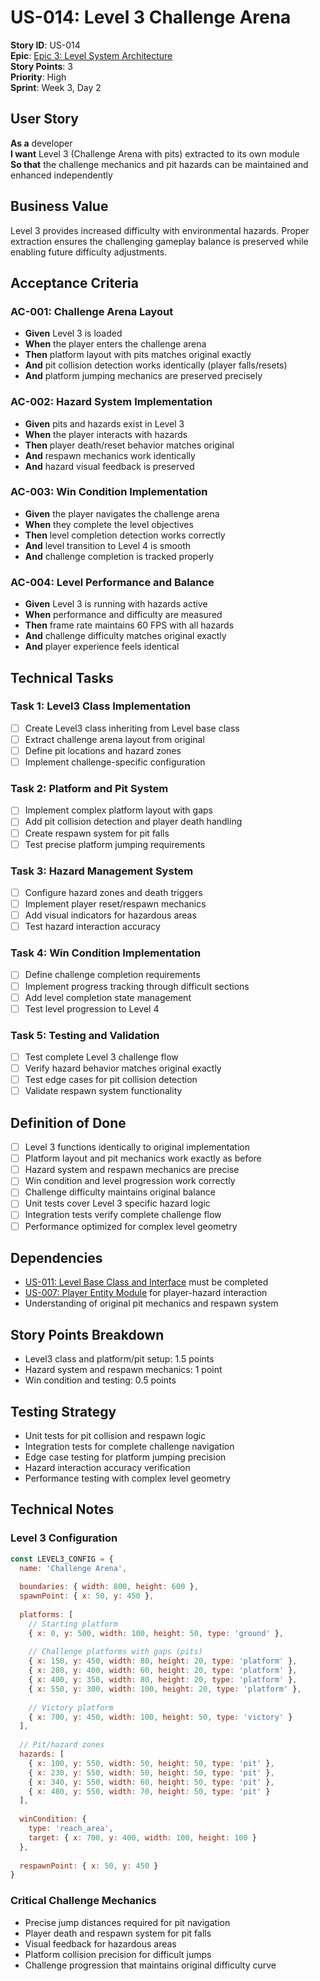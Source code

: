 # US-014: Level 3 Challenge Arena

**Story ID**: US-014  
**Epic**: [Epic 3: Level System Architecture](../epics/epic-3-level-system.md)  
**Story Points**: 3  
**Priority**: High  
**Sprint**: Week 3, Day 2  

## User Story

**As a** developer  
**I want** Level 3 (Challenge Arena with pits) extracted to its own module  
**So that** the challenge mechanics and pit hazards can be maintained and enhanced independently  

## Business Value

Level 3 provides increased difficulty with environmental hazards. Proper extraction ensures the challenging gameplay balance is preserved while enabling future difficulty adjustments.

## Acceptance Criteria

### AC-001: Challenge Arena Layout
- **Given** Level 3 is loaded
- **When** the player enters the challenge arena
- **Then** platform layout with pits matches original exactly
- **And** pit collision detection works identically (player falls/resets)
- **And** platform jumping mechanics are preserved precisely

### AC-002: Hazard System Implementation  
- **Given** pits and hazards exist in Level 3
- **When** the player interacts with hazards
- **Then** player death/reset behavior matches original
- **And** respawn mechanics work identically
- **And** hazard visual feedback is preserved

### AC-003: Win Condition Implementation
- **Given** the player navigates the challenge arena
- **When** they complete the level objectives
- **Then** level completion detection works correctly
- **And** level transition to Level 4 is smooth
- **And** challenge completion is tracked properly

### AC-004: Level Performance and Balance
- **Given** Level 3 is running with hazards active
- **When** performance and difficulty are measured
- **Then** frame rate maintains 60 FPS with all hazards
- **And** challenge difficulty matches original exactly
- **And** player experience feels identical

## Technical Tasks

### Task 1: Level3 Class Implementation
- [ ] Create Level3 class inheriting from Level base class
- [ ] Extract challenge arena layout from original
- [ ] Define pit locations and hazard zones
- [ ] Implement challenge-specific configuration

### Task 2: Platform and Pit System
- [ ] Implement complex platform layout with gaps
- [ ] Add pit collision detection and player death handling
- [ ] Create respawn system for pit falls
- [ ] Test precise platform jumping requirements

### Task 3: Hazard Management System
- [ ] Configure hazard zones and death triggers
- [ ] Implement player reset/respawn mechanics
- [ ] Add visual indicators for hazardous areas
- [ ] Test hazard interaction accuracy

### Task 4: Win Condition Implementation
- [ ] Define challenge completion requirements
- [ ] Implement progress tracking through difficult sections
- [ ] Add level completion state management  
- [ ] Test level progression to Level 4

### Task 5: Testing and Validation
- [ ] Test complete Level 3 challenge flow
- [ ] Verify hazard behavior matches original exactly
- [ ] Test edge cases for pit collision detection
- [ ] Validate respawn system functionality

## Definition of Done

- [ ] Level 3 functions identically to original implementation
- [ ] Platform layout and pit mechanics work exactly as before
- [ ] Hazard system and respawn mechanics are precise
- [ ] Win condition and level progression work correctly
- [ ] Challenge difficulty maintains original balance
- [ ] Unit tests cover Level 3 specific hazard logic
- [ ] Integration tests verify complete challenge flow
- [ ] Performance optimized for complex level geometry

## Dependencies

- [US-011: Level Base Class and Interface](epic-3.1-level-base-class.md) must be completed
- [US-007: Player Entity Module](../stories/epic-2.2-player-entity.md) for player-hazard interaction
- Understanding of original pit mechanics and respawn system

## Story Points Breakdown

- Level3 class and platform/pit setup: 1.5 points
- Hazard system and respawn mechanics: 1 point
- Win condition and testing: 0.5 points

## Testing Strategy

- Unit tests for pit collision and respawn logic
- Integration tests for complete challenge navigation
- Edge case testing for platform jumping precision
- Hazard interaction accuracy verification
- Performance testing with complex level geometry

## Technical Notes

### Level 3 Configuration
```javascript
const LEVEL3_CONFIG = {
  name: 'Challenge Arena',
  
  boundaries: { width: 800, height: 600 },
  spawnPoint: { x: 50, y: 450 },
  
  platforms: [
    // Starting platform
    { x: 0, y: 500, width: 100, height: 50, type: 'ground' },
    
    // Challenge platforms with gaps (pits)
    { x: 150, y: 450, width: 80, height: 20, type: 'platform' },
    { x: 280, y: 400, width: 60, height: 20, type: 'platform' },
    { x: 400, y: 350, width: 80, height: 20, type: 'platform' },
    { x: 550, y: 300, width: 100, height: 20, type: 'platform' },
    
    // Victory platform
    { x: 700, y: 450, width: 100, height: 50, type: 'victory' }
  ],
  
  // Pit/hazard zones
  hazards: [
    { x: 100, y: 550, width: 50, height: 50, type: 'pit' },
    { x: 230, y: 550, width: 50, height: 50, type: 'pit' },
    { x: 340, y: 550, width: 60, height: 50, type: 'pit' },
    { x: 480, y: 550, width: 70, height: 50, type: 'pit' }
  ],
  
  winCondition: {
    type: 'reach_area',
    target: { x: 700, y: 400, width: 100, height: 100 }
  },
  
  respawnPoint: { x: 50, y: 450 }
}
```

### Critical Challenge Mechanics
- Precise jump distances required for pit navigation
- Player death and respawn system for pit falls
- Visual feedback for hazardous areas
- Platform collision precision for difficult jumps
- Challenge progression that maintains original difficulty curve